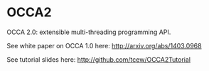 OCCA2
=====

OCCA 2.0: extensible multi-threading programming API.

See white paper on OCCA 1.0 here: http://arxiv.org/abs/1403.0968

See tutorial slides here: http://github.com/tcew/OCCA2Tutorial
